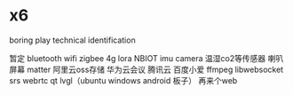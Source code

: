 # x6
boring play 
technical identification

暂定
bluetooth wifi zigbee 4g lora NBIOT 
imu camera 温湿co2等传感器 喇叭 屏幕
matter
阿里云oss存储 华为云会议 腾讯云 百度小爱
ffmpeg libwebsocket srs webrtc
qt lvgl（ubuntu windows android 板子）
再来个web
